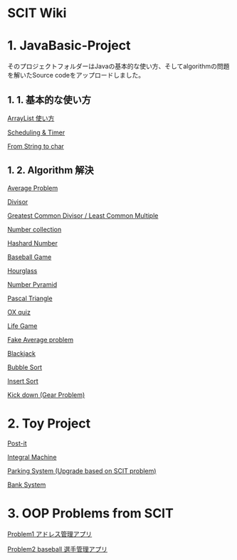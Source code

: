 # SCIT Wiki

# 1. JavaBasic-Project

そのプロジェクトフォルダーはJavaの基本的な使い方、そしてalgorithmの問題を解いたSource codeをアップロードしました。

## 1. 1. 基本的な使い方

[ArrayList 使い方](SCIT%20Wiki%20478a49491fd748c58ab007925b18a5c9/ArrayList%20%E4%BD%BF%E3%81%84%E6%96%B9%205512fa6bfbea45799bb161cb293cf1a1.md)

[Scheduling & Timer](SCIT%20Wiki%20478a49491fd748c58ab007925b18a5c9/Scheduling%20&%20Timer%20d8657b99818c419c8ae5ec091dfce17a.md)

[From String to char](SCIT%20Wiki%20478a49491fd748c58ab007925b18a5c9/From%20String%20to%20char%202c961533f28242bc83693310f32e6945.md)

## 1. 2. Algorithm 解決

[Average Problem](SCIT%20Wiki%20478a49491fd748c58ab007925b18a5c9/Average%20Problem%2039e3a4cc3650434caf0242a0a6def6cd.md)

[Divisor](SCIT%20Wiki%20478a49491fd748c58ab007925b18a5c9/Divisor%2071341608b75c44d390e94d83dc3e6b85.md)

[Greatest Common Divisor / Least Common Multiple](SCIT%20Wiki%20478a49491fd748c58ab007925b18a5c9/Greatest%20Common%20Divisor%20Least%20Common%20Multiple%2063851c7d886b4550ba4c859878796af6.md)

[Number collection](SCIT%20Wiki%20478a49491fd748c58ab007925b18a5c9/Number%20collection%20323b0d19b89b4918a5ae4ba3dd5612f6.md)

[Hashard Number](SCIT%20Wiki%20478a49491fd748c58ab007925b18a5c9/Hashard%20Number%20b38e0db8ca414b20aa6a16d1913d151d.md)

[Baseball Game](SCIT%20Wiki%20478a49491fd748c58ab007925b18a5c9/Baseball%20Game%20d8d0a293c2e645bdb7d8d91df89d10b4.md)

[Hourglass](SCIT%20Wiki%20478a49491fd748c58ab007925b18a5c9/Hourglass%203e0277e112194781994d1b1b4eb1cd1d.md)

[Number Pyramid](SCIT%20Wiki%20478a49491fd748c58ab007925b18a5c9/Number%20Pyramid%200fb7550eb02f44179bd80cf8c6593318.md)

[Pascal Triangle](SCIT%20Wiki%20478a49491fd748c58ab007925b18a5c9/Pascal%20Triangle%20fee4bfd4991049ebbdb48787141fcbf8.md)

[OX quiz](SCIT%20Wiki%20478a49491fd748c58ab007925b18a5c9/OX%20quiz%204ff9a96b10234b208ed1d9a6790aca96.md)

[Life Game](SCIT%20Wiki%20478a49491fd748c58ab007925b18a5c9/Life%20Game%206af3d795d4a74f0092d7f4ddb8d45305.md)

[Fake Average problem](SCIT%20Wiki%20478a49491fd748c58ab007925b18a5c9/Fake%20Average%20problem%209bdbaac78bb8416387d8664c1c713d28.md)

[Blackjack](SCIT%20Wiki%20478a49491fd748c58ab007925b18a5c9/Blackjack%20559a5a7e0e8c43aba1883ea9518cbfb9.md)

[Bubble Sort](SCIT%20Wiki%20478a49491fd748c58ab007925b18a5c9/Bubble%20Sort%204c1df446498441aba66fffdd4a718d6c.md)

[Insert Sort](SCIT%20Wiki%20478a49491fd748c58ab007925b18a5c9/Insert%20Sort%20f08923088f9f4f138a9f348ae6427833.md)

[Kick down (Gear Problem)](SCIT%20Wiki%20478a49491fd748c58ab007925b18a5c9/Kick%20down%20(Gear%20Problem)%204ba1f3f61f97413290abef36a025a004.md)

# 2. Toy Project

[Post-it](SCIT%20Wiki%20478a49491fd748c58ab007925b18a5c9/Post-it%20b5dd84f38b554b6aa273f90207b86db1.md)

[Integral Machine](SCIT%20Wiki%20478a49491fd748c58ab007925b18a5c9/Integral%20Machine%20b41dfd678fd74399b91c4160550e7f9f.md)

[Parking System (Upgrade based on SCIT problem)](SCIT%20Wiki%20478a49491fd748c58ab007925b18a5c9/Parking%20System%20(Upgrade%20based%20on%20SCIT%20problem)%2055d68288d8fc4ab793337f629b2e2266.md)

[Bank System](SCIT%20Wiki%20478a49491fd748c58ab007925b18a5c9/Bank%20System%20640a04da1f9d40bbb32df3ecfbfbb2fc.md)

# 3. OOP Problems from SCIT

[Problem1 アドレス管理アプリ](SCIT%20Wiki%20478a49491fd748c58ab007925b18a5c9/Problem1%20%E3%82%A2%E3%83%88%E3%82%99%E3%83%AC%E3%82%B9%E7%AE%A1%E7%90%86%E3%82%A2%E3%83%95%E3%82%9A%E3%83%AA%206d5d539d56304c0fb2ee10f3882a432f.md)

[Problem2 baseball 選手管理アプリ](SCIT%20Wiki%20478a49491fd748c58ab007925b18a5c9/Problem2%20baseball%20%E9%81%B8%E6%89%8B%E7%AE%A1%E7%90%86%E3%82%A2%E3%83%95%E3%82%9A%E3%83%AA%2035b4865328d846658ef8ba36a437919a.md)